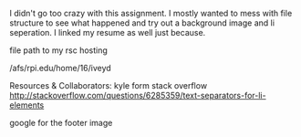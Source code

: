 I didn't go too crazy with this assignment. I mostly wanted to mess with 
file structure to see what happened and try out a background image and li
seperation. I linked my resume as well just because. 

file path to my rsc hosting

/afs/rpi.edu/home/16/iveyd

Resources & Collaborators:
kyle form stack overflow 
http://stackoverflow.com/questions/6285359/text-separators-for-li-elements

google for the footer image